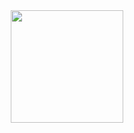 <div align="center">
  <a href="https://github.com/Blackneeed">
  <img height="180em" src="https://github-readme-stats.vercel.app/api/top-langs/?username=Blackneeed&layout=compact&langs_count=7&theme=dracula"/>
</div>